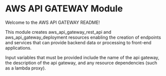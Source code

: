 # AWS API GATEWAY Module

Welcome to the AWS API GATEWAY README!

This module creates aws_api_gateway_rest_api and aws_api_gateway_deployment resources enabling the creation of endpoints and services that can provide backend data or processing to front-end applications.

Input variables that must be provided include the name of the api gateway, the description of the api gateway, and any resource dependencies (such as a lambda proxy).

